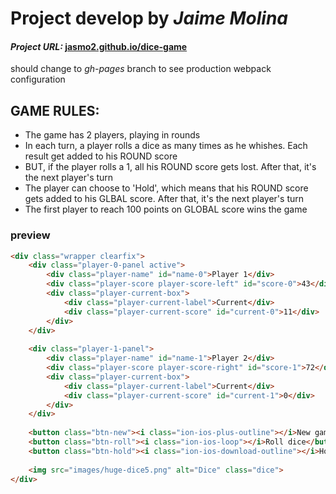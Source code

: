 # Project develop by *Jaime Molina*
#### _Project URL:_ **[jasmo2.github.io/dice-game](https://jasmo2.github.io/dice-game/)**

should change to *gh-pages* branch to see production webpack configuration

## GAME RULES:
- The game has 2 players, playing in rounds
- In each turn, a player rolls a dice as many times as he whishes.
     Each result get added to his ROUND score
- BUT, if the player rolls a 1, all his ROUND score gets lost. 
     After that, it's the next player's turn
- The player can choose to 'Hold', which means that his ROUND score gets added to his GLBAL score.
     After that, it's the next player's turn
- The first player to reach 100 points on GLOBAL score wins the game

### preview
```html
<div class="wrapper clearfix">
    <div class="player-0-panel active">
        <div class="player-name" id="name-0">Player 1</div>
        <div class="player-score player-score-left" id="score-0">43</div>
        <div class="player-current-box">
            <div class="player-current-label">Current</div>
            <div class="player-current-score" id="current-0">11</div>
        </div>
    </div>
    
    <div class="player-1-panel">
        <div class="player-name" id="name-1">Player 2</div>
        <div class="player-score player-score-right" id="score-1">72</div>
        <div class="player-current-box">
            <div class="player-current-label">Current</div>
            <div class="player-current-score" id="current-1">0</div>
        </div>
    </div>
    
    <button class="btn-new"><i class="ion-ios-plus-outline"></i>New game</button>
    <button class="btn-roll"><i class="ion-ios-loop"></i>Roll dice</button>
    <button class="btn-hold"><i class="ion-ios-download-outline"></i>Hold</button>
    
    <img src="images/huge-dice5.png" alt="Dice" class="dice">
</div>
```